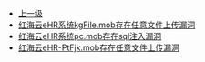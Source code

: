 * [上一级](docs/wy876_poc/)
* [红海云eHR系统kgFile.mob存在任意文件上传漏洞](docs/wy876_poc/%E7%BA%A2%E6%B5%B7%E4%BA%91eHR/%E7%BA%A2%E6%B5%B7%E4%BA%91eHR%E7%B3%BB%E7%BB%9FkgFile.mob%E5%AD%98%E5%9C%A8%E4%BB%BB%E6%84%8F%E6%96%87%E4%BB%B6%E4%B8%8A%E4%BC%A0%E6%BC%8F%E6%B4%9E.md)
* [红海云eHR系统pc.mob存在sql注入漏洞](docs/wy876_poc/%E7%BA%A2%E6%B5%B7%E4%BA%91eHR/%E7%BA%A2%E6%B5%B7%E4%BA%91eHR%E7%B3%BB%E7%BB%9Fpc.mob%E5%AD%98%E5%9C%A8sql%E6%B3%A8%E5%85%A5%E6%BC%8F%E6%B4%9E.md)
* [红海云eHR-PtFjk.mob存在任意文件上传漏洞](docs/wy876_poc/%E7%BA%A2%E6%B5%B7%E4%BA%91eHR/%E7%BA%A2%E6%B5%B7%E4%BA%91eHR-PtFjk.mob%E5%AD%98%E5%9C%A8%E4%BB%BB%E6%84%8F%E6%96%87%E4%BB%B6%E4%B8%8A%E4%BC%A0%E6%BC%8F%E6%B4%9E.md)
